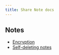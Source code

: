 ```yaml
---
title: Share Note docs
---
```

## Notes
- [Encryption](notes/encryption)
- [Self-deleting notes](notes/self-deleting-notes)
